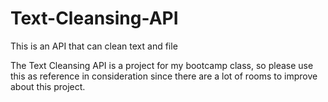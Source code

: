 # Text-Cleansing-API
This is an API that can clean text and file

The Text Cleansing API is a project for my bootcamp class, so please use this as reference in consideration since there are a lot of rooms to improve about this project. 
